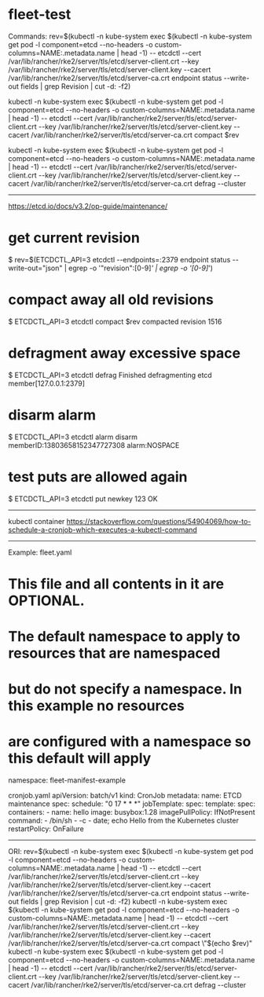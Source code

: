 # fleet-test

Commands:
rev=$(kubectl -n kube-system exec $(kubectl -n kube-system get pod -l component=etcd --no-headers -o custom-columns=NAME:.metadata.name | head -1) -- etcdctl --cert /var/lib/rancher/rke2/server/tls/etcd/server-client.crt --key /var/lib/rancher/rke2/server/tls/etcd/server-client.key --cacert /var/lib/rancher/rke2/server/tls/etcd/server-ca.crt endpoint status --write-out fields | grep Revision | cut -d: -f2)

kubectl -n kube-system exec $(kubectl -n kube-system get pod -l component=etcd --no-headers -o custom-columns=NAME:.metadata.name | head -1) -- etcdctl --cert /var/lib/rancher/rke2/server/tls/etcd/server-client.crt --key /var/lib/rancher/rke2/server/tls/etcd/server-client.key --cacert /var/lib/rancher/rke2/server/tls/etcd/server-ca.crt compact $rev

kubectl -n kube-system exec $(kubectl -n kube-system get pod -l component=etcd --no-headers -o custom-columns=NAME:.metadata.name | head -1) -- etcdctl --cert /var/lib/rancher/rke2/server/tls/etcd/server-client.crt --key /var/lib/rancher/rke2/server/tls/etcd/server-client.key --cacert /var/lib/rancher/rke2/server/tls/etcd/server-ca.crt defrag --cluster

----
https://etcd.io/docs/v3.2/op-guide/maintenance/ 

# get current revision
$ rev=$(ETCDCTL_API=3 etcdctl --endpoints=:2379 endpoint status --write-out="json" | egrep -o '"revision":[0-9]*' | egrep -o '[0-9]*')
# compact away all old revisions
$ ETCDCTL_API=3 etcdctl compact $rev
compacted revision 1516
# defragment away excessive space
$ ETCDCTL_API=3 etcdctl defrag
Finished defragmenting etcd member[127.0.0.1:2379]
# disarm alarm
$ ETCDCTL_API=3 etcdctl alarm disarm
memberID:13803658152347727308 alarm:NOSPACE
# test puts are allowed again
$ ETCDCTL_API=3 etcdctl put newkey 123
OK

---
kubectl container
https://stackoverflow.com/questions/54904069/how-to-schedule-a-cronjob-which-executes-a-kubectl-command

---
Example: fleet.yaml
# This file and all contents in it are OPTIONAL.

# The default namespace to apply to resources that are namespaced
# but do not specify a namespace.  In this example no resources
# are configured with a namespace so this default will apply
namespace: fleet-manifest-example

cronjob.yaml
apiVersion: batch/v1
kind: CronJob
metadata:
  name: ETCD maintenance
spec:
  schedule: "0 17 * * *"
  jobTemplate:
    spec:
      template:
        spec:
          containers:
          - name: hello
            image: busybox:1.28
            imagePullPolicy: IfNotPresent
            command:
            - /bin/sh
            - -c
            - date; echo Hello from the Kubernetes cluster
          restartPolicy: OnFailure

---
ORI:
rev=$(kubectl -n kube-system exec $(kubectl -n kube-system get pod -l component=etcd --no-headers -o custom-columns=NAME:.metadata.name | head -1) -- etcdctl --cert /var/lib/rancher/rke2/server/tls/etcd/server-client.crt --key /var/lib/rancher/rke2/server/tls/etcd/server-client.key --cacert /var/lib/rancher/rke2/server/tls/etcd/server-ca.crt endpoint status --write-out fields | grep Revision | cut -d: -f2)
kubectl -n kube-system exec $(kubectl -n kube-system get pod -l component=etcd --no-headers -o custom-columns=NAME:.metadata.name | head -1) -- etcdctl --cert /var/lib/rancher/rke2/server/tls/etcd/server-client.crt --key /var/lib/rancher/rke2/server/tls/etcd/server-client.key --cacert /var/lib/rancher/rke2/server/tls/etcd/server-ca.crt compact \"$(echo $rev)\"
kubectl -n kube-system exec $(kubectl -n kube-system get pod -l component=etcd --no-headers -o custom-columns=NAME:.metadata.name | head -1) -- etcdctl --cert /var/lib/rancher/rke2/server/tls/etcd/server-client.crt --key /var/lib/rancher/rke2/server/tls/etcd/server-client.key --cacert /var/lib/rancher/rke2/server/tls/etcd/server-ca.crt defrag --cluster